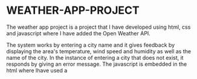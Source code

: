 # WEATHER-APP-PROJECT

The weather app project is a project that I have developed using html, css and javascript where I have added the Open Weather API.

The system works by entering a city name and it gives feedback by displaying the area's temperature, wind speed and humidity as well as the name of the city.
In the instance of entering a city that does not exist, it responds by giving an error message.
The javascript is embedded in the html where Ihave used a <script> tag to enclose it.

The link to the site is:
https://masywairimu.github.io/WEATHER-APP-PROJECT/
